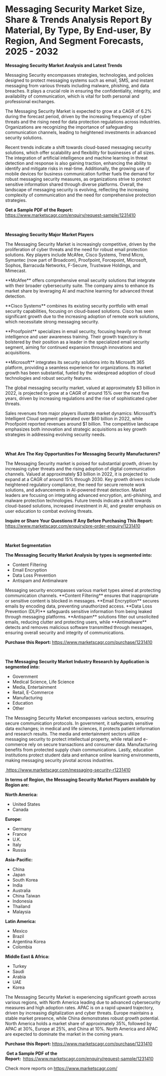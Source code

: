 <p><h1>Messaging Security Market Size, Share & Trends Analysis Report By Material, By Type, By End-user, By Region, And Segment Forecasts, 2025 - 2032</h1></p><p><strong>Messaging Security Market Analysis and Latest Trends</strong></p>
<p><p>Messaging Security encompasses strategies, technologies, and policies designed to protect messaging systems such as email, SMS, and instant messaging from various threats including malware, phishing, and data breaches. It plays a crucial role in ensuring the confidentiality, integrity, and availability of communication, which is vital for both personal and professional exchanges.</p><p>The Messaging Security Market is expected to grow at a CAGR of 6.2% during the forecast period, driven by the increasing frequency of cyber threats and the rising need for data protection regulations across industries. Organizations are recognizing the importance of safeguarding communication channels, leading to heightened investments in advanced security solutions. </p><p>Recent trends indicate a shift towards cloud-based messaging security solutions, which offer scalability and flexibility for businesses of all sizes. The integration of artificial intelligence and machine learning in threat detection and response is also gaining traction, enhancing the ability to identify and mitigate risks in real-time. Additionally, the growing use of mobile devices for business communication further fuels the demand for robust messaging security measures, as organizations strive to protect sensitive information shared through diverse platforms. Overall, the landscape of messaging security is evolving, reflecting the increasing complexity of communication and the need for comprehensive protection strategies.</p></p>
<p><strong>Get a Sample PDF of the Report:&nbsp;</strong> <a href="https://www.marketscagr.com/enquiry/request-sample/1231410?utm_campaign=1905&utm_medium=2&utm_source=Github&utm_content=ia&utm_term=11032025&utm_id=messaging-security">https://www.marketscagr.com/enquiry/request-sample/1231410</a></p>
<p>&nbsp;</p>
<p><strong>Messaging Security Major Market Players</strong></p>
<p><p>The Messaging Security Market is increasingly competitive, driven by the proliferation of cyber threats and the need for robust email protection solutions. Key players include McAfee, Cisco Systems, Trend Micro, Symantec (now part of Broadcom), Proofpoint, Forcepoint, Microsoft, Sophos, Barracuda Networks, F-Secure, Trustwave Holdings, and Mimecast.</p><p>**McAfee** offers comprehensive email security solutions that integrate with their broader cybersecurity suite. The company aims to enhance its market share by leveraging AI and machine learning for advanced threat detection.</p><p>**Cisco Systems** combines its existing security portfolio with email security capabilities, focusing on cloud-based solutions. Cisco has seen significant growth due to the increasing adoption of remote work solutions, which necessitate strong messaging security.</p><p>**Proofpoint** specializes in email security, focusing heavily on threat intelligence and user awareness training. Their growth trajectory is bolstered by their position as a leader in the specialized email security segment, aiming for continued expansion through innovations and acquisitions.</p><p>**Microsoft** integrates its security solutions into its Microsoft 365 platform, providing a seamless experience for organizations. Its market growth has been substantial, fueled by the widespread adoption of cloud technologies and robust security features.</p><p>The global messaging security market, valued at approximately $3 billion in 2022, is projected to grow at a CAGR of around 15% over the next five years, driven by increasing regulations and the rise of sophisticated cyber threats.</p><p>Sales revenues from major players illustrate market dynamics: Microsoft’s Intelligent Cloud segment generated over $80 billion in 2022, while Proofpoint reported revenues around $1 billion. The competitive landscape emphasizes both innovation and strategic acquisitions as key growth strategies in addressing evolving security needs.</p></p>
<p>&nbsp;</p>
<p><strong>What Are The Key Opportunities For Messaging Security Manufacturers?</strong></p>
<p><p>The Messaging Security market is poised for substantial growth, driven by increasing cyber threats and the rising adoption of digital communication channels. Valued at approximately $3 billion in 2022, it is projected to expand at a CAGR of around 15% through 2030. Key growth drivers include heightened regulatory compliance, the need for secure remote work solutions, and advancements in AI-powered threat detection. Market leaders are focusing on integrating advanced encryption, anti-phishing, and malware protection technologies. Future trends indicate a shift towards cloud-based solutions, increased investment in AI, and greater emphasis on user education to combat evolving threats.</p></p>
<p><strong>Inquire or Share Your Questions If Any Before Purchasing This Report:</strong> <a href="https://www.marketscagr.com/enquiry/pre-order-enquiry/1231410?utm_campaign=1905&utm_medium=2&utm_source=Github&utm_content=ia&utm_term=11032025&utm_id=messaging-security">https://www.marketscagr.com/enquiry/pre-order-enquiry/1231410</a></p>
<p>&nbsp;</p>
<p><strong>Market Segmentation</strong></p>
<p><strong>The Messaging Security Market Analysis by types is segmented into:</strong></p>
<p><ul><li>Content Filtering</li><li>Email Encryption</li><li>Data Loss Prevention</li><li>Antispam and Antimalware</li></ul></p>
<p><p>Messaging security encompasses various market types aimed at protecting communication channels. **Content Filtering** ensures that inappropriate or sensitive content is blocked in messages. **Email Encryption** secures emails by encoding data, preventing unauthorized access. **Data Loss Prevention (DLP)** safeguards sensitive information from being leaked through messaging platforms. **Antispam** solutions filter out unsolicited emails, reducing clutter and protecting users, while **Antimalware** detects and removes malicious software transmitted through messages, ensuring overall security and integrity of communications.</p></p>
<p><strong>Purchase this Report:&nbsp;</strong><a href="https://www.marketscagr.com/purchase/1231410?utm_campaign=1905&utm_medium=2&utm_source=Github&utm_content=ia&utm_term=11032025&utm_id=messaging-security">https://www.marketscagr.com/purchase/1231410</a></p>
<p>&nbsp;</p>
<p><strong>The Messaging Security Market Industry Research by Application is segmented into:</strong></p>
<p><ul><li>Government</li><li>Medical Science, Life Science</li><li>Media, Entertainment</li><li>Retail, E-Commerce</li><li>Manufacturing</li><li>Education</li><li>Other</li></ul></p>
<p><p>The Messaging Security Market encompasses various sectors, ensuring secure communication protocols. In government, it safeguards sensitive data exchanges; in medical and life sciences, it protects patient information and research results. The media and entertainment sectors utilize messaging security to protect intellectual property, while retail and e-commerce rely on secure transactions and consumer data. Manufacturing benefits from protected supply chain communications. Lastly, education institutions protect student data and enhance online learning environments, making messaging security pivotal across industries.</p></p>
<p><a href="https://www.marketscagr.com/messaging-security-r1231410?utm_campaign=1905&utm_medium=2&utm_source=Github&utm_content=ia&utm_term=11032025&utm_id=messaging-security">&nbsp;https://www.marketscagr.com/messaging-security-r1231410</a></p>
<p><strong>In terms of Region, the Messaging Security Market Players available by Region are:</strong></p>
<p>
    <p> <strong> North America: </strong>
        <ul>
            <li>United States</li>
            <li>Canada</li>
        </ul>
        </p> 
    <p> <strong> Europe: </strong>
        <ul>
            <li>Germany</li>
            <li>France</li>
            <li>U.K.</li>
            <li>Italy</li>
            <li>Russia</li>
        </ul>
        </p> 
    <p> <strong> Asia-Pacific: </strong>
        <ul>
            <li>China</li>
            <li>Japan</li>
            <li>South Korea</li>
            <li>India</li>
            <li>Australia</li>
            <li>China Taiwan</li>
            <li>Indonesia</li>
            <li>Thailand</li>
            <li>Malaysia</li>
        </ul>
        </p> 
    <p> <strong> Latin America: </strong>
        <ul>
            <li>Mexico</li>
            <li>Brazil</li>
            <li>Argentina Korea</li>
            <li>Colombia</li>
        </ul>
        </p> 
    <p> <strong> Middle East & Africa: </strong>
        <ul>
            <li>Turkey</li>
            <li>Saudi</li>
            <li>Arabia</li>
            <li>UAE</li>
            <li>Korea</li>
        </ul>
    </p>
    </p>
<p><p>The Messaging Security Market is experiencing significant growth across various regions, with North America leading due to advanced cybersecurity measures and high adoption rates. APAC is on a rapid upward trajectory, driven by increasing digitalization and cyber threats. Europe maintains a stable market presence, while China demonstrates robust growth potential. North America holds a market share of approximately 35%, followed by APAC at 30%, Europe at 25%, and China at 10%. North America and APAC are expected to dominate the market in the coming years.</p></p>
<p><strong>Purchase this Report: </strong><a href="https://www.marketscagr.com/purchase/1231410?utm_campaign=1905&utm_medium=2&utm_source=Github&utm_content=ia&utm_term=11032025&utm_id=messaging-security">https://www.marketscagr.com/purchase/1231410</a></p>
<p>&nbsp;<strong>Get a Sample PDF of the Report:&nbsp;&nbsp;</strong><a href="https://www.marketscagr.com/enquiry/request-sample/1231410?utm_campaign=1905&utm_medium=2&utm_source=Github&utm_content=ia&utm_term=11032025&utm_id=messaging-security">https://www.marketscagr.com/enquiry/request-sample/1231410</a></p>
<p><strong></strong></p>
<p>Check more reports on <a href="https://www.marketscagr.com/?utm_campaign=1905&utm_medium=2&utm_source=Github&utm_content=ia&utm_term=11032025&utm_id=messaging-security">https://www.marketscagr.com/</a></p>